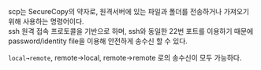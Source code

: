 scp는 SecureCopy의 약자로, 원격서버에 있는 파일과 폴더를 전송하거나 가져오기 위해 사용하는 명령어이다.  
ssh 원격 접속 프로토콜을 기반으로 하며, ssh와 동일한 22번 포트를 이용하기 때문에 password/identity file을 이용해 안전하게 송수신 할 수 있다.

`local→remote`, remote→local, remote→remote 로의 송수신이 모두 가능하다.